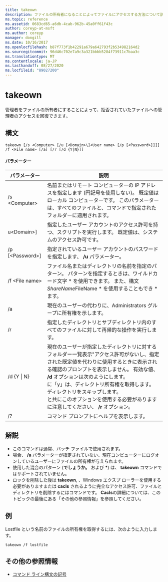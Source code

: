 ```yaml
---
title: takeown
description: ファイルの所有者になることによってファイルにアクセスする方法について説明します。
ms.topic: reference
ms.assetid: 0683cd65-a6db-4cab-962b-45a0ff61f43c
author: coreyp-at-msft
ms.author: coreyp
manager: dongill
ms.date: 10/16/2017
ms.openlocfilehash: b87f773f1b42291a679a642793f2b534982164d2
ms.sourcegitcommit: 96d46c702e7a9c3a321bbbb5284f73911c7baa3c
ms.translationtype: MT
ms.contentlocale: ja-JP
ms.lasthandoff: 08/27/2020
ms.locfileid: "89027200"
---
```

# <a name="takeown"></a>takeown

管理者をファイルの所有者にすることによって、拒否されていたファイルへの管理者のアクセスを回復できます。



## <a name="syntax"></a>構文

```
takeown [/s <Computer> [/u [<Domain>\]<User name> [/p [<Password>]]]] /f <File name> [/a] [/r [/d {Y|N}]]
```

#### <a name="parameters"></a>パラメーター

|パラメーター|説明|
|---------|-----------|
|/s \<Computer>|名前またはリモート コンピューターの IP アドレスを指定します (円記号を使用しない)。 既定値はローカル コンピューターです。 このパラメーターは、すべてのファイルと、コマンドで指定されたフォルダーに適用されます。|
|u\<Domain>\]<User name>|指定したユーザー アカウントのアクセス許可を持つ、スクリプトを実行します。 既定値は、システムのアクセス許可です。|
|/p [\<Password>]|指定されているユーザー アカウントのパスワードを指定します、 **/u** パラメーター。|
|/f \<File name>|ファイル名またはディレクトリの名前を指定のパターン。 パターンを指定するときは、ワイルドカード文字 * を使用できます。 また、構文*ShareName*FileName * を使用することもでき \* ます。|
|/a|現在のユーザーの代わりに、Administrators グループに所有権を示します。|
|/r|指定したディレクトリとサブディレクトリ内のすべてのファイルに対して再帰的な操作を実行します。|
|/d {Y \| N}|現在のユーザーが指定したディレクトリに対するフォルダー一覧表示"アクセス許可がないし、指定された既定値を代わりに使用するときに表示される確認のプロンプトを表示しません。 有効な値、 **/d** オプションは次のようにします。</br>に「y」は、ディレクトリ所有権を取得します。</br>ディレクトリをスキップします。</br>と共にこのオプションを使用する必要がありますに注意してください、 **/r** オプション。|
|/?|コマンド プロンプトにヘルプを表示します。|

## <a name="remarks"></a>解説

-   このコマンドは通常、バッチ ファイルで使用されます。
-   場合、 **/a** パラメーターが指定されていない、現在コンピューターにログオンしているユーザーにファイルの所有権が与えられます。
-   使用した混合のパターン (**でしょうか。** および **&#42;**) は、 **takeown** コマンドではサポートされていません。
-   ロックを削除した後は **takeown**, 、Windows エクスプ ローラーを使用する必要がありますまたは **cacls** されるように完全なアクセス許可、ファイルとディレクトリを削除するにはコマンドです。 **Cacls**の詳細については、このトピックの最後にある「その他の参照情報」を参照してください。

## <a name="examples"></a><a name="BKMK_examples"></a>例

Lostfile という名前のファイルの所有権を取得するには、次のように入力します。
```
takeown /f lostfile
```

## <a name="additional-references"></a>その他の参照情報

- [コマンド ライン構文の記号](command-line-syntax-key.md)